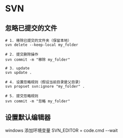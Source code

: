 # SVN
## 忽略已提交的文件

```pwsh
# 1. 移除已提交的文件夹（保留本地）
svn delete --keep-local my_folder

# 2. 提交删除操作
svn commit -m "移除 my_folder"

# 3. update
svn update .

# 4. 设置忽略规则（假设当前目录是父目录）
svn propset svn:ignore "my_folder" .

# 5. 提交忽略规则
svn commit -m "忽略 my_folder"
```

## 设置默认编辑器

windows 添加环境变量 SVN_EDITOR = code.cmd --wait

